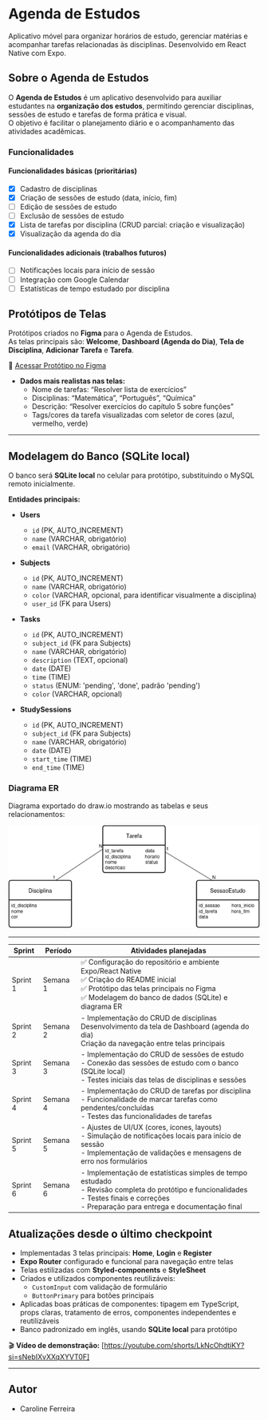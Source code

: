 # Agenda de Estudos

Aplicativo móvel para organizar horários de estudo, gerenciar matérias e acompanhar tarefas relacionadas às disciplinas. Desenvolvido em React Native com Expo.

## Sobre o Agenda de Estudos

O **Agenda de Estudos** é um aplicativo desenvolvido para auxiliar estudantes na **organização dos estudos**, permitindo gerenciar disciplinas, sessões de estudo e tarefas de forma prática e visual.  
O objetivo é facilitar o planejamento diário e o acompanhamento das atividades acadêmicas.

### Funcionalidades

#### Funcionalidades básicas (prioritárias)
- [x] Cadastro de disciplinas
- [x] Criação de sessões de estudo (data, início, fim)
- [ ] Edição de sessões de estudo
- [ ] Exclusão de sessões de estudo
- [x] Lista de tarefas por disciplina (CRUD parcial: criação e visualização)
- [x] Visualização da agenda do dia

#### Funcionalidades adicionais (trabalhos futuros)
- [ ] Notificações locais para início de sessão
- [ ] Integração com Google Calendar
- [ ] Estatísticas de tempo estudado por disciplina

## Protótipos de Telas

Protótipos criados no **Figma** para o Agenda de Estudos.  
As telas principais são: **Welcome**, **Dashboard (Agenda do Dia)**, **Tela de Disciplina**, **Adicionar Tarefa** e **Tarefa**.

🔗 [Acessar Protótipo no Figma](https://www.figma.com/design/LKuQnGxH2fDFO82WdcmvsM/App-agenda-estudos?node-id=0-1&t=gyZAggg9zXbUsFWE-1)

- **Dados mais realistas nas telas:**  
  - Nome de tarefas: “Resolver lista de exercícios”  
  - Disciplinas: “Matemática”, “Português”, “Química”  
  - Descrição: “Resolver exercícios do capítulo 5 sobre funções”  
  - Tags/cores da tarefa visualizadas com seletor de cores (azul, vermelho, verde)  

---

## Modelagem do Banco (SQLite local)

O banco será **SQLite local** no celular para protótipo, substituindo o MySQL remoto inicialmente.  

**Entidades principais:**

- **Users**  
  - `id` (PK, AUTO_INCREMENT)  
  - `name` (VARCHAR, obrigatório)  
  - `email` (VARCHAR, obrigatório)  

- **Subjects**  
  - `id` (PK, AUTO_INCREMENT)  
  - `name` (VARCHAR, obrigatório)  
  - `color` (VARCHAR, opcional, para identificar visualmente a disciplina)  
  - `user_id` (FK para Users)  

- **Tasks**  
  - `id` (PK, AUTO_INCREMENT)  
  - `subject_id` (FK para Subjects)  
  - `name` (VARCHAR, obrigatório)  
  - `description` (TEXT, opcional)  
  - `date` (DATE)  
  - `time` (TIME)  
  - `status` (ENUM: 'pending', 'done', padrão 'pending')  
  - `color` (VARCHAR, opcional)  

- **StudySessions**  
  - `id` (PK, AUTO_INCREMENT)  
  - `subject_id` (FK para Subjects)  
  - `name` (VARCHAR, obrigatório)  
  - `date` (DATE)  
  - `start_time` (TIME)  
  - `end_time` (TIME)  

### Diagrama ER

Diagrama exportado do draw.io mostrando as tabelas e seus relacionamentos:

![Modelagem do Banco](imagens/Diagrama.png)

---

| Sprint   | Período  | Atividades planejadas                                                                                                                                                                           |
| -------- | -------- | ----------------------------------------------------------------------------------------------------------------------------------------------------------------------------------------------- |
| Sprint 1 | Semana 1 | ✅ Configuração do repositório e ambiente Expo/React Native<br>✅ Criação do README inicial<br>✅ Protótipo das telas principais no Figma<br>✅ Modelagem do banco de dados (SQLite) e diagrama ER  |
| Sprint 2 | Semana 2 | - Implementação do CRUD de disciplinas <br> Desenvolvimento da tela de Dashboard (agenda do dia) <br> Criação da navegação entre telas principais                                             |
| Sprint 3 | Semana 3 | - Implementação do CRUD de sessões de estudo<br>- Conexão das sessões de estudo com o banco (SQLite local)<br>- Testes iniciais das telas de disciplinas e sessões                              |
| Sprint 4 | Semana 4 | - Implementação do CRUD de tarefas por disciplina<br>- Funcionalidade de marcar tarefas como pendentes/concluídas<br>- Testes das funcionalidades de tarefas                                    |
| Sprint 5 | Semana 5 | - Ajustes de UI/UX (cores, ícones, layouts)<br>- Simulação de notificações locais para início de sessão<br>- Implementação de validações e mensagens de erro nos formulários                    |
| Sprint 6 | Semana 6 | - Implementação de estatísticas simples de tempo estudado<br>- Revisão completa do protótipo e funcionalidades<br>- Testes finais e correções<br>- Preparação para entrega e documentação final |


## Atualizações desde o último checkpoint

- Implementadas 3 telas principais: **Home**, **Login** e **Register**  
- **Expo Router** configurado e funcional para navegação entre telas  
- Telas estilizadas com **Styled-components** e **StyleSheet**  
- Criados e utilizados componentes reutilizáveis:  
  - `CustomInput` com validação de formulário  
  - `ButtonPrimary` para botões principais  
- Aplicadas boas práticas de componentes: tipagem em TypeScript, props claras, tratamento de erros, componentes independentes e reutilizáveis  
- Banco padronizado em inglês, usando **SQLite local** para protótipo  

🎬 **Vídeo de demonstração:** [https://youtube.com/shorts/LkNcOhdtiKY?si=sNebIXvXXqXYVT0F]  

---

## Autor
- Caroline Ferreira
